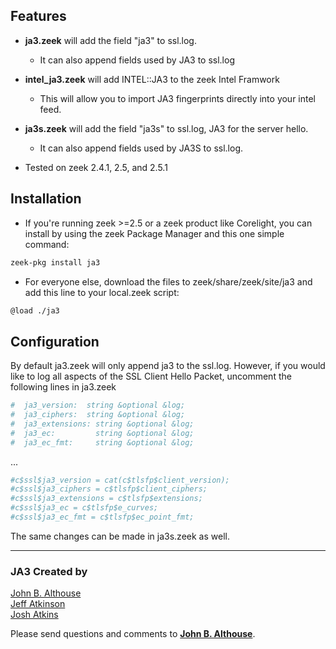 ## Features
- **ja3.zeek** will add the field "ja3" to ssl.log.  
  - It can also append fields used by JA3 to ssl.log

- **intel_ja3.zeek** will add INTEL::JA3 to the zeek Intel Framwork
  - This will allow you to import JA3 fingerprints directly into your intel feed.
  
- **ja3s.zeek** will add the field "ja3s" to ssl.log, JA3 for the server hello.
  - It can also append fields used by JA3S to ssl.log.

- Tested on zeek 2.4.1, 2.5, and 2.5.1

## Installation
- If you're running zeek >=2.5 or a zeek product like Corelight, you can install by using the zeek Package Manager and this one simple command:
```bash
zeek-pkg install ja3
```

- For everyone else, download the files to zeek/share/zeek/site/ja3 and add this line to your local.zeek script:
```bash
@load ./ja3
```

## Configuration

By default ja3.zeek will only append ja3 to the ssl.log. However, if you would like to log all aspects of the SSL Client Hello Packet, uncomment the following lines in ja3.zeek
```bash
#  ja3_version:  string &optional &log;
#  ja3_ciphers:  string &optional &log;
#  ja3_extensions: string &optional &log;
#  ja3_ec:         string &optional &log;
#  ja3_ec_fmt:     string &optional &log;
```
...
```bash
#c$ssl$ja3_version = cat(c$tlsfp$client_version);
#c$ssl$ja3_ciphers = c$tlsfp$client_ciphers;
#c$ssl$ja3_extensions = c$tlsfp$extensions;
#c$ssl$ja3_ec = c$tlsfp$e_curves;
#c$ssl$ja3_ec_fmt = c$tlsfp$ec_point_fmt;
```
The same changes can be made in ja3s.zeek as well.

___  
### JA3 Created by

[John B. Althouse](mailto:jalthouse@salesforce.com)  
[Jeff Atkinson](mailto:jatkinson@salesforce.com)  
[Josh Atkins](mailto:j.atkins@salesforce.com)  

Please send questions and comments to **[John B. Althouse](mailto:jalthouse@salesforce.com)**.

